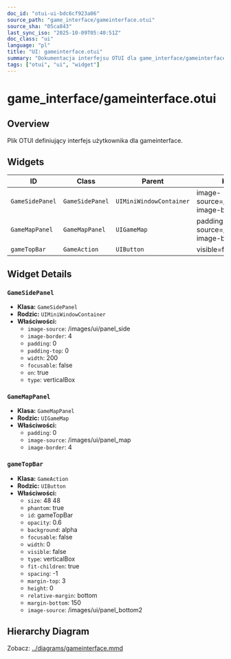 ```yaml
---
doc_id: "otui-ui-bdc6cf923a06"
source_path: "game_interface/gameinterface.otui"
source_sha: "05ca843"
last_sync_iso: "2025-10-09T05:40:51Z"
doc_class: "ui"
language: "pl"
title: "UI: gameinterface.otui"
summary: "Dokumentacja interfejsu OTUI dla game_interface/gameinterface.otui"
tags: ["otui", "ui", "widget"]
---
```


# game_interface/gameinterface.otui

## Overview

Plik OTUI definiujący interfejs użytkownika dla gameinterface.

## Widgets

| ID | Class | Parent | Key Properties |
|----|-------|--------|----------------|
| `GameSidePanel` | `GameSidePanel` | `UIMiniWindowContainer` | image-source=/images/ui/panel_side, image-border=4, padding=0 |
| `GameMapPanel` | `GameMapPanel` | `UIGameMap` | padding=0, image-source=/images/ui/panel_map, image-border=4 |
| `gameTopBar` | `GameAction` | `UIButton` | visible=false, size=48 48 |

## Widget Details

### `GameSidePanel`

- **Klasa:** `GameSidePanel`
- **Rodzic:** `UIMiniWindowContainer`
- **Właściwości:**
  - `image-source`: /images/ui/panel_side
  - `image-border`: 4
  - `padding`: 0
  - `padding-top`: 0
  - `width`: 200
  - `focusable`: false
  - `on`: true
  - `type`: verticalBox

### `GameMapPanel`

- **Klasa:** `GameMapPanel`
- **Rodzic:** `UIGameMap`
- **Właściwości:**
  - `padding`: 0
  - `image-source`: /images/ui/panel_map
  - `image-border`: 4

### `gameTopBar`

- **Klasa:** `GameAction`
- **Rodzic:** `UIButton`
- **Właściwości:**
  - `size`: 48 48
  - `phantom`: true
  - `id`: gameTopBar
  - `opacity`: 0.6
  - `background`: alpha
  - `focusable`: false
  - `width`: 0
  - `visible`: false
  - `type`: verticalBox
  - `fit-children`: true
  - `spacing`: -1
  - `margin-top`: 3
  - `height`: 0
  - `relative-margin`: bottom
  - `margin-bottom`: 150
  - `image-source`: /images/ui/panel_bottom2

## Hierarchy Diagram

Zobacz: [../diagrams/gameinterface.mmd](../diagrams/gameinterface.mmd)
